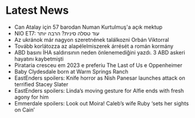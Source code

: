 # Latest News
-  Can Atalay için 57 barodan Numan Kurtulmuş'a açık mektup
-  NIO ET7: עוד טסלה סינית? הרבה יותר
-  Az ukránok már nagyon szeretnének találkozni Orbán Viktorral
-  Tovább korlátozza az alapélelmiszerek árrését a román kormány
-  ABD basını İHA saldırısının neden önlenemediğini yazdı. 3 ABD askeri hayatını kaybetmişti
-  Pirataria cresceu em 2023 e preferiu The Last of Us e Oppenheimer
-  Baby Clydesdale born at Warm Springs Ranch
-  EastEnders spoilers: Knife horror as Nish Panesar launches attack on terrified Stacey Slater
-  EastEnders spoilers: Linda’s moving gesture for Alfie ends with fresh agony for him
-  Emmerdale spoilers: Look out Moira! Caleb’s wife Ruby ‘sets her sights on Cain’
